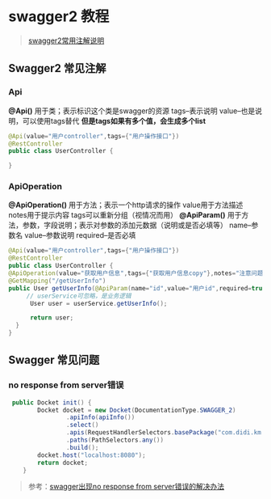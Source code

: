 # swagger2 教程

> [swagger2常用注解说明](https://blog.csdn.net/u014231523/article/details/76522486)

## Swagger2 常见注解

### Api

**@Api()** 
用于类；表示标识这个类是swagger的资源 
tags–表示说明 
value–也是说明，可以使用tags替代 
**但是tags如果有多个值，会生成多个list**

```java
@Api(value="用户controller",tags={"用户操作接口"})
@RestController
public class UserController {

}
```

### ApiOperation

**@ApiOperation()** 用于方法；表示一个http请求的操作 
value用于方法描述 
notes用于提示内容 
tags可以重新分组（视情况而用） 
**@ApiParam()** 用于方法，参数，字段说明；表示对参数的添加元数据（说明或是否必填等） 
name–参数名 
value–参数说明 
required–是否必填

```java
@Api(value="用户controller",tags={"用户操作接口"})
@RestController
public class UserController {
@ApiOperation(value="获取用户信息",tags={"获取用户信息copy"},notes="注意问题点")
@GetMapping("/getUserInfo")
public User getUserInfo(@ApiParam(name="id",value="用户id",required=true) Long id,@ApiParam(name="username",value="用户名") String username) {
     // userService可忽略，是业务逻辑
      User user = userService.getUserInfo();

      return user;
  }
}
```



## Swagger 常见问题

### no response from server错误

```java
 public Docket init() {
        Docket docket = new Docket(DocumentationType.SWAGGER_2)
                .apiInfo(apiInfo())
                .select()
                .apis(RequestHandlerSelectors.basePackage("com.didi.km.x.api.controller"))
                .paths(PathSelectors.any())
                .build();
        docket.host("localhost:8080");
        return docket;
    }
```

> 参考：[swagger出现no response from server错误的解决办法](https://blog.csdn.net/razeSpirit/article/details/78908366)







